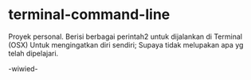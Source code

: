 # terminal-command-line

Proyek personal.
Berisi berbagai perintah2 untuk dijalankan di Terminal (OSX)
Untuk mengingatkan diri sendiri; Supaya tidak melupakan apa yg telah dipelajari.

-wiwied-
